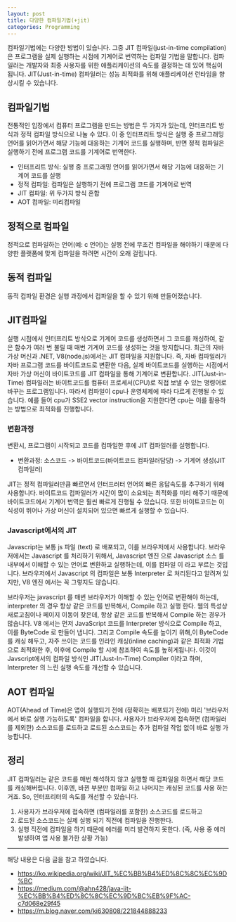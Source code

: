 ```yaml
---
layout: post
title: 다양한 컴파일기법(+jit)
categories: Programming
---
```


컴파일기법에는 다양한 방법이 있습니다. 그중 JIT 컴파일(just-in-time compilation)은 프로그램을 실제 실행하는 시점에 기계어로 번역하는 컴파일 기법을 말합니다. 컴파일러는 개발자와 최종 사용자를 위한 애플리케이션의 속도를 결정하는 데 있어 핵심이 됩니다. JIT(Just-in-time) 컴파일러는 성능 최적화를 위해 애플리케이션 런타임을 향상시킬 수 있습니다.

## 컴파일기법

전통적인 입장에서 컴퓨터 프로그램을 만드는 방법은 두 가지가 있는데, 인터프리트 방식과 정적 컴파일 방식으로 나눌 수 있다. 이 중 인터프리트 방식은 실행 중 프로그래밍 언어를 읽어가면서 해당 기능에 대응하는 기계어 코드를 실행하며, 반면 정적 컴파일은 실행하기 전에 프로그램 코드를 기계어로 번역한다.

- 인터프리트 방식: 실행 중 프로그래밍 언어를 읽어가면서 해당 기능에 대응하는 기계어 코드를 실행
- 정적 컴파일: 컴파일은 실행하기 전에 프로그램 코드를 기계어로 번역
- JIT 컴파일: 위 두가지 방식 혼합
- AOT 컴파일: 미리컴파일

## 정적으로 컴파일

정적으로 컴파일하는 언어(예: c 언어)는 실행 전에 무조건 컴파일을 해야하기 때문에 다양한 플랫폼에 맞게 컴파일을 하려면 시간이 오래 걸립니다.

## 동적 컴파일

동적 컴파일 환경은 실행 과정에서 컴파일을 할 수 있기 위해 만들어졌습니다.

## JIT컴파일

실행 시점에서 인터프리트 방식으로 기계어 코드를 생성하면서 그 코드를 캐싱하여, 같은 함수가 여러 번 불릴 때 매번 기계어 코드를 생성하는 것을 방지합니다. 최근의 자바 가상 머신과 .NET, V8(node.js)에서는 JIT 컴파일을 지원합니다. 즉, 자바 컴파일러가 자바 프로그램 코드를 바이트코드로 변환한 다음, 실제 바이트코드를 실행하는 시점에서 자바 가상 머신이 바이트코드를 JIT 컴파일을 통해 기계어로 변환합니다. JIT(Just-in-Time) 컴파일러는 바이트코드를 컴퓨터 프로세서(CPU)로 직접 보낼 수 있는 명령어로 바꾸는 프로그램입니다. 따라서 컴파일이 cpu나 운영체제에 따라 다르게 진행될 수 있습니다. 예를 들어 cpu가 SSE2 vector instruction을 지원한다면 cpu는 이를 활용하는 방법으로 최적화를 진행합니다.

### 변환과정

변환시, 프로그램이 시작되고 코드를 컴파일한 후에 JIT 컴파일러를 실행합니다.

- 변환과정: 소스코드 -> 바이트코드(바이트코드 컴파일러담당) -> 기계어 생성(JIT컴파일러)

JIT는 정적 컴파일러만큼 빠르면서 인터프러터 언어의 빠른 응답속도를 추구하기 위해 사용합니다. 바이트코드 컴파일러가 시간이 많이 소요되는 최적화를 미리 해주기 때문에 바이트코드에서 기계어 번역은 훨씬 빠르게 진행될 수 있습니다. 또한 바이트코드는 이식성이 뛰어나 가상 머신이 설치되어 있으면 빠르게 실행할 수 있습니다.

### Javascript에서의 JIT

Javascript는 보통 js 파일 (text) 로 배포되고, 이를 브라우저에서 사용합니다. 브라우저에서는 Javascript 를 처리하기 위해서, Javascript 엔진 으로 Javascript 소스 를 내부에서 이해할 수 있는 언어로 변환하고 실행하는데, 이를 컴파일 이 라고 부르는 것입니다. 브라우저에서 Javascript 의 컴파일은 보통 Interpreter 로 처리된다고 알려져 있지만, V8 엔진 에서는 꼭 그렇지도 않습니다.

브라우저는 javascript 를 매번 브라우저가 이해할 수 있는 언어로 변환해야 하는데, interpreter 의 경우 항상 같은 코드를 반복해서, Compile 하고 실행 한다. 웹의 특성상 새로고침이나 페이지 이동이 잦은데, 항상 같은 코드를 반복해서 Compile 하는 경우가 많습니다. V8 에서는 먼저 JavaScript 코드를 Interpreter 방식으로 Compile 하고, 이를 ByteCode 로 만들어 냅니다. 그리고 Compile 속도를 높이기 위해,이 ByteCode를 캐싱 해두고, 자주 쓰이는 코드를 인라인 캐싱(inline caching)과 같은 최적화 기법으로 최적화한 후, 이후에 Compile 할 시에 참조하여 속도를 높히게됩니다. 이것이 Javscript에서의 컴파일 방식인 JIT(Just-In-Time) Compiler 이라고 하며, Interpreter 의 느린 실행 속도를 개선할 수 있습니다.

## AOT 컴파일

AOT(Ahead of Time)은 앱이 실행되기 전에 (정확히는 배포되기 전에) 미리 '브라우저에서 바로 실행 가능하도록' 컴파일을 합니다. 사용자가 브라우저에 접속하면 (컴파일러를 제외한) 소스코드를 로드하고 로드된 소스코드는 추가 컴파일 작업 없이 바로 실행 가능합니다.

## 정리

JIT 컴파일러는 같은 코드를 매번 해석하지 않고 실행할 때 컴파일을 하면서 해당 코드를 캐싱해버립니다. 이후엔, 바뀐 부분만 컴파일 하고 나머지는 캐싱된 코드를 사용 하는 거죠. So, 인터프리터의 속도를 개선할 수 있습니다.

1. 사용자가 브라우저에 접속하면 (컴파일러를 포함한) 소스코드를 로드하고
2. 로드된 소스코드는 실제 실행 되기 직전에 컴파일을 진행한다.
3. 실행 직전에 컴파일을 하기 때문에 에러를 미리 발견하지 못한다. (즉, 사용 중 에러 발생하여 앱 사용 불가한 상황 가능)

---

해당 내용은 다음 글을 참고 하였습니다.

- https://ko.wikipedia.org/wiki/JIT_%EC%BB%B4%ED%8C%8C%EC%9D%BC
- https://medium.com/@ahn428/java-jit-%EC%BB%B4%ED%8C%8C%EC%9D%BC%EB%9F%AC-c7d068e29f45
- https://m.blog.naver.com/ki630808/221844888233
